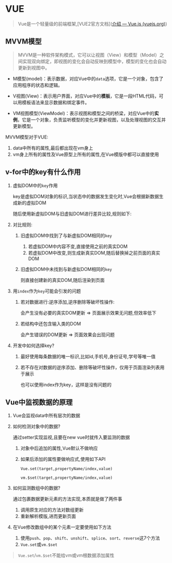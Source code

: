 # VUE

> Vue是一个轻量级的前端框架,[VUE2官方文档]([介绍 — Vue.js (vuejs.org)](https://v2.cn.vuejs.org/v2/guide/))

## MVVM模型

> MVVM是一种软件架构模式，它可以让视图（View）和模型（Model）之间实现双向绑定，即视图的变化会自动反映到模型中，模型的变化也会自动更新到视图中。

- M模型(model)：表示数据，对应Vue中的`data`选项，它是一个对象，包含了应用程序的状态和逻辑。

- V视图(View)：表示用户界面，对应Vue中的**模板**，它是一段HTML代码，可以用模板语法来显示数据和绑定事件。

- VM视图模型(ViewModel)：表示视图和模型之间的桥梁，对应Vue中的**实例**，它是一个对象，负责监听模型的变化并更新视图，以及处理视图的交互并更新模型。

MVVM模型对于VUE:

1. data中所有的属性,最后都出现在vm身上
2. vm身上所有的属性及Vue原型上所有的属性,在Vue模版中都可以直接使用



## v-for中的key有什么作用

1. 虚拟DOM中的`key`作用

   key是虚拟DOM对象的标识,当状态中的数据发生变化时,Vue会根据新数据生成新的虚拟DOM

   随后使用新虚拟DOM与旧虚拟DOM进行差异比较,规则如下:

2. 对比规则:

   1. 旧虚拟DOM中找到了与新虚拟DOM相同的`key`

      1. 若虚拟DOM中内容不变,直接使用之前的真实DOM
      2. 若虚拟DOM中改变,则生成新真实DOM,随后替换掉之前页面的真实DOM

   2. 旧虚拟DOM中未找到与新虚拟DOM相同的`key`

      则直接创建新的真实DOM,随后渲染到页面

3. 用`index`作为`key`可能会引发的问题

   1. 若对数据进行:逆序添加,逆序删除等破坏性操作:

      会产生没有必要的真实DOM更新 => 页面展示效果无问题,但效率低下

   2. 若结构中还包含输入类的DOM

      会产生错误的DOM更新 => 页面效果会出现问题

4. 开发中如何选择key?

   1. 最好使用每条数据的唯一标识,比如id,手机号,身份证号,学号等唯一值

   2. 若不存在对数据的逆序添加、删除等破坏性操作，仅用于页面渲染列表用于展示

      也可以使用index作为key，这样是没有问题的
      
      

## Vue中监视数据的原理

1. Vue会监视data中所有层次的数据

2. 如何检测对象中的数据?

   通过setter实现监视,且要在new vue时就传入要监测的数据

   1. 对象中后追加的属性,Vue默认不做响应

   2. 如果后添加的属性要做响应式,使用如下API

      `Vue.set(target,propertyName/index,value)`

      `vm.$set(target,propertyName/index,value)`

3. 如何监测数组中的数据?

   通过包裹数据更新元素的方法实现,本质就是做了两件事

   1. 调用原生对应的方法对数组更新
   2. 重新解析模版,进而更新页面

4. 在Vue修改数组中的某个元素一定要使用如下方法

   1. 使用`push`、`pop`、`shift`、`unshift`、`splice`、`sort`、`reverse`这7个方法
   2. `Vue.set`或`vm.$set`

> `Vue.set`/`vm.$set`不能给vm或vm根数据添加属性